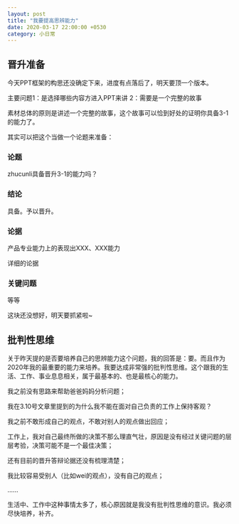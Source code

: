 ```yaml
---
layout: post
title: "我要提高思辨能力"
date: 2020-03-17 22:00:00 +0530
category: 小日常
---
```


## 晋升准备

今天PPT框架的构思还没确定下来，进度有点落后了，明天要顶一个版本。

主要问题1：是选择哪些内容方进入PPT来讲 2：需要是一个完整的故事  

素材总体的原则是讲述一个完整的故事，这个故事可以恰到好处的证明你具备3-1的能力了。

其实可以把这个当做一个论题来准备：

### 论题

zhucunli具备晋升3-1的能力吗？

### 结论

具备。予以晋升。

###  论据

产品专业能力上的表现出XXX、XXX能力

详细的论据

### 关键问题

等等

这块还没想好，明天要抓紧啦~

## 批判性思维

关于昨天提的是否要培养自己的思辨能力这个问题，我的回答是：要。而且作为2020年我的最重要的能力来培养。我要达成非常强的批判性思维。这个跟我的生活、工作、事业息息相关，属于最基本的、也是最核心的能力。

我之前没有思路来帮助爸爸妈妈分析问题；

我在3.10号文章里提到的为什么我不能在面对自己负责的工作上保持客观？

我之前不敢形成自己的观点，不敢对别人的观点做出回应；

工作上，我对自己最终所做的决策不那么理直气壮，原因是没有经过关键问题的层层考验，决策可能不是一个最佳决策；

还有目前的晋升答辩论据还没有梳理清楚；

我比较容易受别人（比如wei的观点），没有自己的观点；

......

生活中、工作中这种事情太多了，核心原因就是我没有批判性思维的意识。我必须尽快培养，补齐。